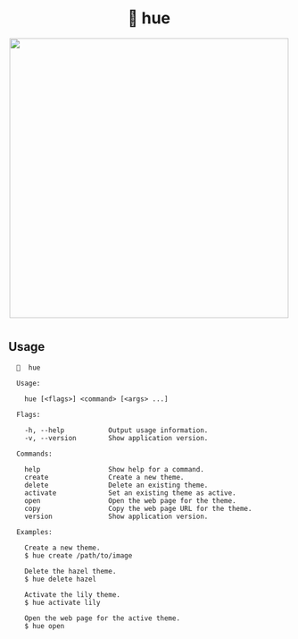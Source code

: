 <p align="center">
	<h1 align="center">🌿 hue</h1>
</p>

<p align="center">
	<img align="center" src="https://pacocoursey.github.io/img/hue-green.png?raw=true" width="500px">
</p>

#

## Usage

```
  🌿  hue

  Usage:

    hue [<flags>] <command> [<args> ...]

  Flags:

    -h, --help           Output usage information.
    -v, --version        Show application version.

  Commands:

    help                 Show help for a command.
    create               Create a new theme.
    delete               Delete an existing theme.
    activate             Set an existing theme as active.
    open                 Open the web page for the theme.
    copy                 Copy the web page URL for the theme.
    version              Show application version.

  Examples:

    Create a new theme.
    $ hue create /path/to/image

    Delete the hazel theme.
    $ hue delete hazel

    Activate the lily theme.
    $ hue activate lily

    Open the web page for the active theme.
    $ hue open
```
